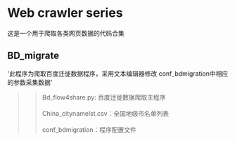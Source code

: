 # Web crawler series
这是一个用于爬取各类网页数据的代码合集

## BD_migrate
'此程序为爬取百度迁徙数据程序，采用文本编辑器修改 conf_bdmigration中相应的参数采集数据'
>>  Bd_flow4share.py: 百度迁徙数据爬取主程序<br>  
>>  China_citynamelst.csv：全国地级市名单列表<br>  
>>  conf_bdmigration：程序配置文件<br>  

